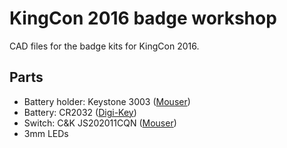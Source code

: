 # KingCon 2016 badge workshop

CAD files for the badge kits for KingCon 2016.

## Parts

- Battery holder: Keystone 3003 ([Mouser](http://www.mouser.co.uk/search/ProductDetail.aspx?R=3003))
- Battery: CR2032 ([Digi-Key](http://www.digikey.co.uk/product-detail/en/panasonic-bsg/CR2032/P189-ND/31939))
- Switch: C&K JS202011CQN ([Mouser](http://www.mouser.co.uk/Search/ProductDetail.aspx?R=JS202011CQN))
- 3mm LEDs
